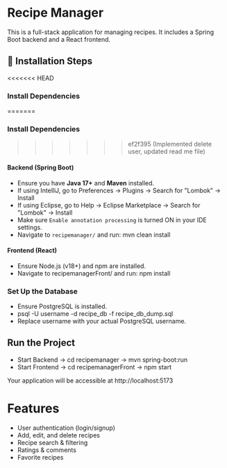 # Recipe Manager

This is a full-stack application for managing recipes. It includes a Spring Boot backend and a React frontend.

## 📌 Installation Steps

<<<<<<< HEAD
###   Install Dependencies
=======
### Install Dependencies
>>>>>>> ef2f395 (Implemented delete user, updated read me file)

#### **Backend (Spring Boot)**
- Ensure you have **Java 17+** and **Maven** installed.
- If using IntelliJ, go to Preferences → Plugins → Search for "Lombok" → Install
- If using Eclipse, go to Help → Eclipse Marketplace → Search for "Lombok" → Install
- Make sure `Enable annotation processing` is turned ON in your IDE settings.
- Navigate to `recipemanager/` and run:
  mvn clean install

#### **Frontend (React)**
- Ensure Node.js (v18+) and npm are installed.
- Navigate to recipemanagerFront/ and run:
  npm install

### Set Up the Database
- Ensure PostgreSQL is installed.
- psql -U username -d recipe_db -f recipe_db_dump.sql
- Replace username with your actual PostgreSQL username.

## Run the Project
- Start Backend
 -> cd recipemanager
 -> mvn spring-boot:run
- Start Frontend
 -> cd recipemanagerFront
 -> npm start

Your application will be accessible at http://localhost:5173

# Features
- User authentication (login/signup)
- Add, edit, and delete recipes
- Recipe search & filtering
- Ratings & comments
- Favorite recipes



